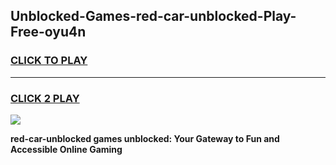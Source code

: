 
## Unblocked-Games-red-car-unblocked-Play-Free-oyu4n
<h3>
<a href="https://premium76.site?title=red-car-unblocked&ref=23A">CLICK TO PLAY</a></h3>
<hr>

<h3>
<a href="https://premium76.site?title=red-car-unblocked&ref=23A">CLICK 2 PLAY</a>
  
</h3>

<a href="https://premium76.site?title=red-car-unblocked&ref=23A"><img src="https://clearcache.store/games.png"></a>


**red-car-unblocked games unblocked: Your Gateway to Fun and Accessible Online Gaming**
